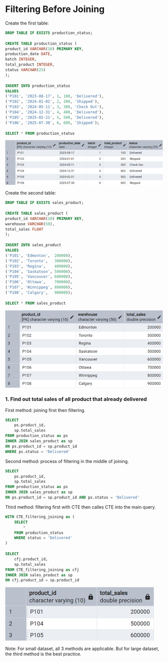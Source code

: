 # Filtering Before Joining

Create  the first table:
```sql
DROP TABLE IF EXISTS production_status;

CREATE TABLE production_status (
product_id VARCHAR(10) PRIMARY KEY,
production_date DATE,
batch INTEGER,
total_product INTEGER,
status VARCHAR(25)
);

INSERT INTO production_status
VALUES
('P101', '2023-08-17', 1, 100, 'Delivered'),
('P102', '2024-01-01', 2, 200, 'Shipped'),
('P103', '2024-05-11', 3, 300, 'Check Out'),
('P104', '2024-12-31', 4, 400, 'Delivered'),
('P105', '2025-02-21', 5, 500, 'Delivered'),
('P106', '2025-07-30', 6, 600, 'Shipped');

SELECT * FROM production_status
```
![Library_project](https://github.com/imdwipayana/PostgreSQL/blob/main/Best%20Practices/Filtering%20Before%20Joining/image/table1.png)

Create  the second table:
```sql
DROP TABLE IF EXISTS sales_product;

CREATE TABLE sales_product (
product_id VARCHAR(10) PRIMARY KEY,
warehouse VARCHAR(50),
total_sales FLOAT
);

INSERT INTO sales_product
VALUES
('P101', 'Edmonton',  200000),
('P102', 'Toronto',   300000),
('P103', 'Regina',    400000),
('P104', 'Saskatoon', 500000),
('P105', 'Vancouver', 600000),
('P106', 'Ottawa',    700000),
('P107', 'Winnippeg', 800000),
('P108', 'Calgary',   900000);

SELECT * FROM sales_product
```
![Library_project](https://github.com/imdwipayana/PostgreSQL/blob/main/Best%20Practices/Filtering%20Before%20Joining/image/table2.png)

### 1. Find out total sales of all product that already delivered
First method: joining first then filtering.
```sql
SELECT
	ps.product_id,
	sp.total_sales
FROM production_status as ps
INNER JOIN sales_product as sp
ON ps.product_id = sp.product_id
WHERE ps.status = 'Delivered'
```

Second method: process of filtering in the middle of joining.
```sql
SELECT
	ps.product_id,
	sp.total_sales
FROM production_status as ps
INNER JOIN sales_product as sp
ON ps.product_id = sp.product_id AND ps.status = 'Delivered'
```

Third method: filtering first with CTE then calles CTE into the main query.
```sql
WITH CTE_filtering_joining as (
	SELECT
		*
	FROM production_status
	WHERE status = 'Delivered'
)

SELECT
	cfj.product_id,
	sp.total_sales
FROM CTE_filtering_joining as cfj
INNER JOIN sales_product as sp
ON cfj.product_id = sp.product_id
```

![Library_project](https://github.com/imdwipayana/PostgreSQL/blob/main/Best%20Practices/Filtering%20Before%20Joining/image/number1.png)

Note: For small dataset, all 3 methods are applicable. But for large dataset, the third method is the best practice.
